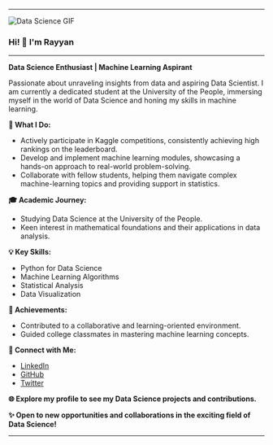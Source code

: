 
---

![Data Science GIF](https://user-images.githubusercontent.com/18350557/176309783-0785949b-9127-417c-8b55-ab5a4333674e.gif)

### Hi! 👋 I'm Rayyan

---

**Data Science Enthusiast | Machine Learning Aspirant**

Passionate about unraveling insights from data and aspiring Data Scientist. I am currently a dedicated student at the University of the People, immersing myself in the world of Data Science and honing my skills in machine learning.

**🚀 What I Do:**
- Actively participate in Kaggle competitions, consistently achieving high rankings on the leaderboard.
- Develop and implement machine learning modules, showcasing a hands-on approach to real-world problem-solving.
- Collaborate with fellow students, helping them navigate complex machine-learning topics and providing support in statistics.

**🎓 Academic Journey:**
- Studying Data Science at the University of the People.
- Keen interest in mathematical foundations and their applications in data analysis.

**💡 Key Skills:**
- Python for Data Science
- Machine Learning Algorithms
- Statistical Analysis
- Data Visualization

**🌟 Achievements:**
- Contributed to a collaborative and learning-oriented environment.
- Guided college classmates in mastering machine learning concepts.

**🔗 Connect with Me:**
- [LinkedIn](https://www.linkedin.com/in/rayyan-munassar-0815ba260)
- [GitHub](https://www.github.com/Rian1munassar)
- [Twitter](https://www.twitter.com/rayyan_munassar)

**🌐 Explore my profile to see my Data Science projects and contributions.**

**✨ Open to new opportunities and collaborations in the exciting field of Data Science!**

---
